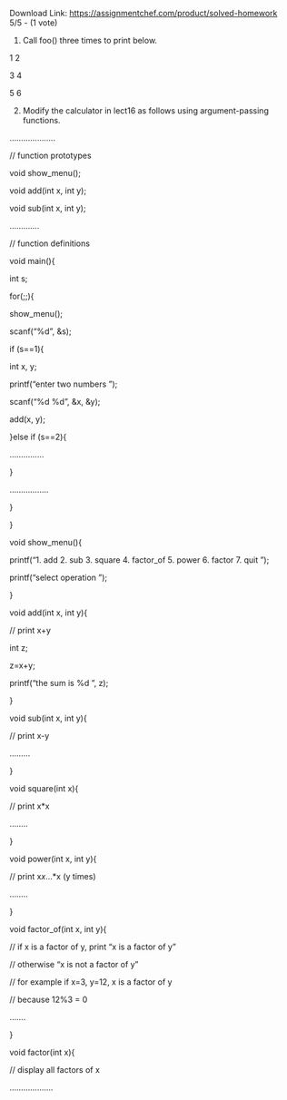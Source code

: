 Download Link: https://assignmentchef.com/product/solved-homework
<br>
5/5 - (1 vote)

1) Call foo() three times to print below.

1 2

3 4

5 6

2) Modify the calculator in lect16 as follows using argument-passing functions.

………………..

// function prototypes

void show_menu();

void add(int x, int y);

void sub(int x, int y);

………….

// function definitions

void main(){

int s;

for(;;){

show_menu();

scanf(“%d”, &amp;s);

if (s==1){

int x, y;

printf(“enter two numbers
”);

scanf(“%d %d”, &amp;x, &amp;y);

add(x, y);

}else if (s==2){

……………

}

……………..

}

}

void show_menu(){

printf(“1. add 2. sub 3. square 4. factor_of 5. power 6. factor 7. quit
”);

printf(“select operation
”);

}

void add(int x, int y){

// print x+y

int z;

z=x+y;

printf(“the sum is %d
”, z);

}

void sub(int x, int y){

// print x-y

………

}

void square(int x){

// print x*x

……..

}

void power(int x, int y){

// print x*x*…*x (y times)

……..

}

void factor_of(int x, int y){

// if x is a factor of y, print “x is a factor of y”

// otherwise “x is not a factor of y”

// for example if x=3, y=12, x is a factor of y

// because 12%3 = 0

…….

}

void factor(int x){

// display all factors of x

……………….